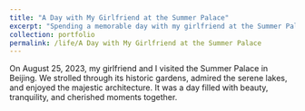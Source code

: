 ```yaml
---
title: "A Day with My Girlfriend at the Summer Palace"
excerpt: "Spending a memorable day with my girlfriend at the Summer Palace in Beijing on August 25, 2023.<br/><img src='/images/8.jpg'>"
collection: portfolio
permalink: /life/A Day with My Girlfriend at the Summer Palace
---
```


On August 25, 2023, my girlfriend and I visited the Summer Palace in Beijing. We strolled through its historic gardens, admired the serene lakes, and enjoyed the majestic architecture. It was a day filled with beauty, tranquility, and cherished moments together.
